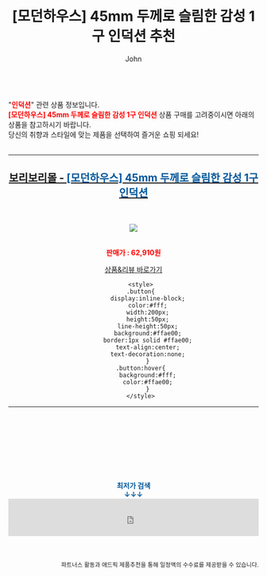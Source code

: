 ﻿---
layout: post
title:  "[모던하우스]  45mm 두께로 슬림한 감성 1구 인덕션 추천"
author: John
categories: [ 인덕션 ]
tags: [ 인덕션, 인덕션가격, 인덕션 하이라이트, 인덕션 냄비, 인덕션 뜻, 인덕션 원리, 인덕션 사용법, 인덕션 전기요금, 인덕션 하이라이트 차이, 인덕션 추천 ]
image: https://shopping-phinf.pstatic.net/main_3422122/34221220686.jpg 
description: "[모던하우스]  45mm 두께로 슬림한 감성 1구 인덕션 추천 관련 상품으로 가장 고객 선호도가 높은 제품입니다."
toc: true
toc_sticky: true
---

<br>
"<b><font color='#ff0000'>인덕션</font></b>" 관련 상품 정보입니다.
<br>
<b><font color='#ff0000'>[모던하우스]  45mm 두께로 슬림한 감성 1구 인덕션</font></b> 상품 구매를 고려중이시면 아래의 상품을 참고하시기 바랍니다.
<br>
당신의 취향과 스타일에 맞는 제품을 선택하여 즐거운 쇼핑 되세요!
<br><br>
<hr>
<p>
    
<center><h2><a href="https://nico.kr/TcBsr6" target="_blank"><b>보리보리몰 - <font color='#01579B'>[모던하우스]  45mm 두께로 슬림한 감성 1구 인덕션</font></b></a></h2><br>

<a href="https://nico.kr/TcBsr6" target="_blank"><img src="https://shopping-phinf.pstatic.net/main_3422122/34221220686.jpg"></a><br><br>

<b><font color='#ff0000'>판매가 : 62,910원 </font></b><br>

<a href="https://nico.kr/TcBsr6" target="_blank" class="button">상품&리뷰 바로가기</a><p>

        <style>
        .button{
            display:inline-block;
            color:#fff;
            width:200px;
            height:50px;
            line-height:50px;
            background:#ffae00;
            border:1px solid #ffae00;
            text-align:center;
            text-decoration:none;
            }
        .button:hover{
            background:#fff;
            color:#ffae00;
            }
        </style>

<hr>

<br><br><br><br><br><br><br>
<center><b><font color='#01579B' size='medium'>최저가 검색<br>
↓↓↓</font></b></center>
<center><iframe src="https://coupa.ng/b1Tbjx" width="100%" height="75" frameborder="0" scrolling="no" referrerpolicy="unsafe-url"></iframe></center>
<br><br>
<p>
<small>
    <div align="right">파트너스 활동과 애드픽 제품추천을 통해 일정액의 수수료를 제공받을 수 있습니다.</div>
</small>
</p>
